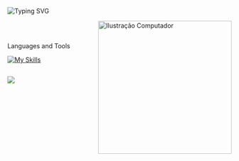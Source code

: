 ![Typing SVG](https://readme-typing-svg.herokuapp.com?font=ununtu&lines=Hi%2C+I'm+Igor.+Dev+Front-end.)

<img src="https://raw.githubusercontent.com/MicaelliMedeiros/micaellimedeiros/master/image/computer-illustration.png" width="300px" align="right" alt="Ilustração Computador">

<br/>
<br/>

<p>Languages and Tools</p> 

[![My Skills](https://skillicons.dev/icons?i=react,html,css,git&perline=9)](https://skillicons.dev)

##
![](https://komarev.com/ghpvc/?username=igorvinrs&style=flat-square)
